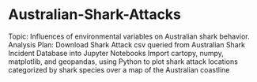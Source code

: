 # Australian-Shark-Attacks
Topic:
Influences of environmental variables on Australian shark behavior.
Analysis Plan:
Download Shark Attack csv queried from Australian Shark Incident Database into Jupyter Notebooks
Import cartopy, numpy, matplotlib, and geopandas, using Python to plot shark attack locations categorized by shark species over a map of the Australian coastline
